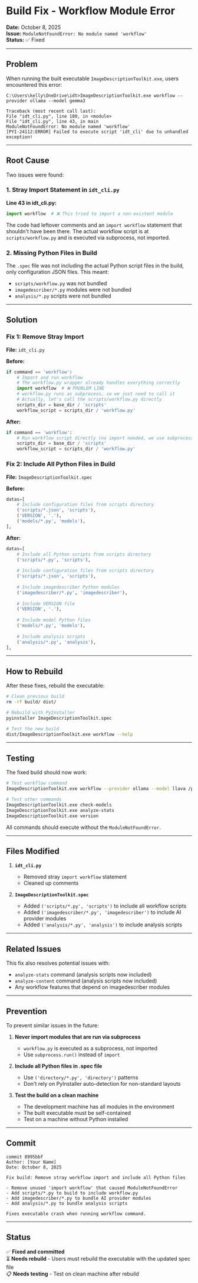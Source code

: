 # Build Fix - Workflow Module Error

**Date:** October 8, 2025  
**Issue:** `ModuleNotFoundError: No module named 'workflow'`  
**Status:** ✅ Fixed

---

## Problem

When running the built executable `ImageDescriptionToolkit.exe`, users encountered this error:

```
C:\Users\kelly\OneDrive\idt>ImageDescriptionToolkit.exe workflow --provider ollama --model gemma3

Traceback (most recent call last):
File "idt_cli.py", line 180, in <module>
File "idt_cli.py", line 43, in main
ModuleNotFoundError: No module named 'workflow'
[PYI-24112:ERROR] Failed to execute script 'idt_cli' due to unhandled exception!
```

---

## Root Cause

Two issues were found:

### 1. Stray Import Statement in `idt_cli.py`

**Line 43 in idt_cli.py:**
```python
import workflow  # ❌ This tried to import a non-existent module
```

The code had leftover comments and an `import workflow` statement that shouldn't have been there. The actual workflow script is at `scripts/workflow.py` and is executed via subprocess, not imported.

### 2. Missing Python Files in Build

The `.spec` file was not including the actual Python script files in the build, only configuration JSON files. This meant:
- `scripts/workflow.py` was not bundled
- `imagedescriber/*.py` modules were not bundled
- `analysis/*.py` scripts were not bundled

---

## Solution

### Fix 1: Remove Stray Import

**File:** `idt_cli.py`

**Before:**
```python
if command == 'workflow':
    # Import and run workflow
    # The workflow.py wrapper already handles everything correctly
    import workflow  # ❌ PROBLEM LINE
    # workflow.py runs as subprocess, so we just need to call it
    # Actually, let's call the scripts/workflow.py directly
    scripts_dir = base_dir / 'scripts'
    workflow_script = scripts_dir / 'workflow.py'
```

**After:**
```python
if command == 'workflow':
    # Run workflow script directly (no import needed, we use subprocess)
    scripts_dir = base_dir / 'scripts'
    workflow_script = scripts_dir / 'workflow.py'
```

### Fix 2: Include All Python Files in Build

**File:** `ImageDescriptionToolkit.spec`

**Before:**
```python
datas=[
    # Include configuration files from scripts directory
    ('scripts/*.json', 'scripts'),
    ('VERSION', '.'),
    ('models/*.py', 'models'),
],
```

**After:**
```python
datas=[
    # Include all Python scripts from scripts directory
    ('scripts/*.py', 'scripts'),
    
    # Include configuration files from scripts directory
    ('scripts/*.json', 'scripts'),
    
    # Include imagedescriber Python modules
    ('imagedescriber/*.py', 'imagedescriber'),
    
    # Include VERSION file
    ('VERSION', '.'),
    
    # Include model Python files
    ('models/*.py', 'models'),
    
    # Include analysis scripts
    ('analysis/*.py', 'analysis'),
],
```

---

## How to Rebuild

After these fixes, rebuild the executable:

```bash
# Clean previous build
rm -rf build/ dist/

# Rebuild with PyInstaller
pyinstaller ImageDescriptionToolkit.spec

# Test the new build
dist/ImageDescriptionToolkit.exe workflow --help
```

---

## Testing

The fixed build should now work:

```bash
# Test workflow command
ImageDescriptionToolkit.exe workflow --provider ollama --model llava /path/to/images

# Test other commands
ImageDescriptionToolkit.exe check-models
ImageDescriptionToolkit.exe analyze-stats
ImageDescriptionToolkit.exe version
```

All commands should execute without the `ModuleNotFoundError`.

---

## Files Modified

1. **`idt_cli.py`**
   - Removed stray `import workflow` statement
   - Cleaned up comments

2. **`ImageDescriptionToolkit.spec`**
   - Added `('scripts/*.py', 'scripts')` to include all workflow scripts
   - Added `('imagedescriber/*.py', 'imagedescriber')` to include AI provider modules
   - Added `('analysis/*.py', 'analysis')` to include analysis scripts

---

## Related Issues

This fix also resolves potential issues with:
- `analyze-stats` command (analysis scripts now included)
- `analyze-content` command (analysis scripts now included)
- Any workflow features that depend on imagedescriber modules

---

## Prevention

To prevent similar issues in the future:

1. **Never import modules that are run via subprocess**
   - `workflow.py` is executed as a subprocess, not imported
   - Use `subprocess.run()` instead of `import`

2. **Include all Python files in .spec file**
   - Use `('directory/*.py', 'directory')` patterns
   - Don't rely on PyInstaller auto-detection for non-standard layouts

3. **Test the build on a clean machine**
   - The development machine has all modules in the environment
   - The built executable must be self-contained
   - Test on a machine without Python installed

---

## Commit

```
commit 8995bbf
Author: [Your Name]
Date: October 8, 2025

Fix build: Remove stray workflow import and include all Python files

- Remove unused 'import workflow' that caused ModuleNotFoundError
- Add scripts/*.py to build to include workflow.py
- Add imagedescriber/*.py to bundle AI provider modules
- Add analysis/*.py to bundle analysis scripts

Fixes executable crash when running workflow command.
```

---

## Status

✅ **Fixed and committed**  
⏳ **Needs rebuild** - Users must rebuild the executable with the updated spec file  
📋 **Needs testing** - Test on clean machine after rebuild

